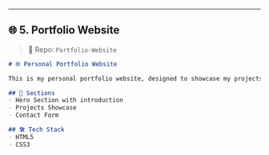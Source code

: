 
---

## 🌐 5. **Portfolio Website**
> 📁 Repo: `Portfolio-Website`

```md
# 🌐 Personal Portfolio Website

This is my personal portfolio website, designed to showcase my projects, skills, and contact details. Fully responsive and built using HTML and CSS.

## 🔧 Sections
- Hero Section with introduction
- Projects Showcase
- Contact Form

## 🛠 Tech Stack
- HTML5
- CSS3


